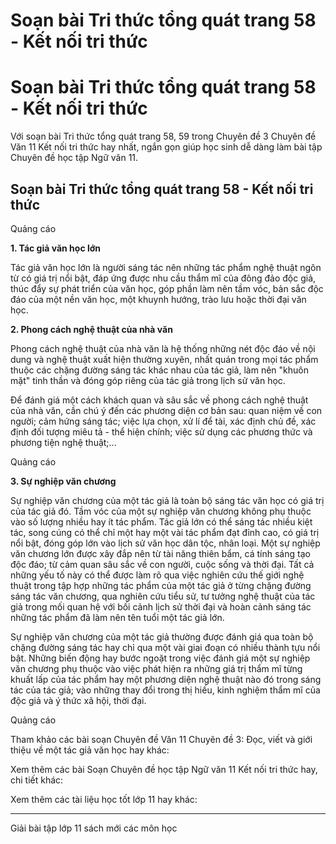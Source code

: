 # Soạn bài Tri thức tổng quát trang 58 - Kết nối tri thức

# Soạn bài Tri thức tổng quát trang 58 - Kết nối tri thức

Với soạn bài Tri thức tổng quát trang 58, 59 trong Chuyên đề 3 Chuyên đề Văn 11 Kết nối tri thức hay nhất, ngắn gọn giúp học sinh dễ dàng làm bài tập Chuyên đề học tập Ngữ văn 11.

## Soạn bài Tri thức tổng quát trang 58 - Kết nối tri thức

Quảng cáo

**1\. Tác giả văn học lớn**

Tác giả văn học lớn là người sáng tác nên những tác phẩm nghệ thuật ngôn từ có giá trị nổi bật, đáp ứng được nhu cầu thẩm mĩ của đông đảo độc giả, thúc đẩy sự phát triển của văn học, góp phần làm nên tầm vóc, bản sắc độc đáo của một nền văn học, một khuynh hướng, trào lưu hoặc thời đại văn học.

**2\. Phong cách nghệ thuật của nhà văn**

Phong cách nghệ thuật của nhà văn là hệ thống những nét độc đáo về nội dung và nghệ thuật xuất hiện thường xuyên, nhất quán trong mọi tác phẩm thuộc các chặng đường sáng tác khác nhau của tác giả, làm nên "khuôn mặt" tinh thần và đóng góp riêng của tác giả trong lịch sử văn học.

Để đánh giá một cách khách quan và sâu sắc về phong cách nghệ thuật của nhà văn, cần chú ý đến các phương diện cơ bản sau: quan niệm về con người; cảm hứng sáng tác; việc lựa chọn, xử lí để tài, xác định chủ đề, xác định đối tượng miêu tả - thể hiện chính; việc sử dụng các phương thức và phương tiện nghệ thuật;...

Quảng cáo

**3\. Sự nghiệp văn chương**

Sự nghiệp văn chương của một tác giả là toàn bộ sáng tác văn học có giá trị của tác giả đó. Tầm vóc của một sự nghiệp văn chương không phụ thuộc vào số lượng nhiều hay ít tác phẩm. Tác giả lớn có thể sáng tác nhiều kiệt tác, song cúng có thể chỉ một hay một vài tác phẩm đạt đỉnh cao, có giá trị nổi bật, đóng góp lớn vào lịch sử văn học dân tộc, nhân loại. Một sự nghiệp văn chương lớn được xây đắp nên từ tài năng thiên bẩm, cá tính sáng tạo độc đáo; từ cảm quan sâu sắc về con người, cuộc sống và thời đại. Tất cả những yếu tố này có thể được làm rõ qua việc nghiên cứu thế giới nghệ thuật trong tập hợp những tác phẩm của một tác giả ở từng chặng đường sáng tác văn chương, qua nghiên cứu tiểu sử, tư tưởng nghệ thuật của tác giả trong mối quan hệ với bối cảnh lịch sử thời đại và hoàn cảnh sáng tác những tác phẩm đã làm nên tên tuổi một tác giả lớn.

Sự nghiệp văn chương của một tác giả thường được đánh giá qua toàn bộ chặng đường sáng tác hay chỉ qua một vài giai đoạn có nhiều thành tựu nổi bật. Những biến động hay bước ngoặt trong việc đánh giá một sự nghiệp văn chương phụ thuộc vào việc phát hiện ra những giá trị thẩm mĩ từng khuất lấp của tác phẩm hay một phương diện nghệ thuật nào đó trong sáng tác của tác giả; vào những thay đổi trong thị hiếu, kinh nghiệm thẩm mĩ của độc giả và ý thức xã hội, thời đại.

Quảng cáo

Tham khảo các bài soạn Chuyên đề Văn 11 Chuyên đề 3: Đọc, viết và giới thiệu về một tác giả văn học hay khác:

Xem thêm các bài Soạn Chuyên đề học tập Ngữ văn 11 Kết nối tri thức hay, chi tiết khác:

Xem thêm các tài liệu học tốt lớp 11 hay khác:

* * *

Giải bài tập lớp 11 sách mới các môn học
